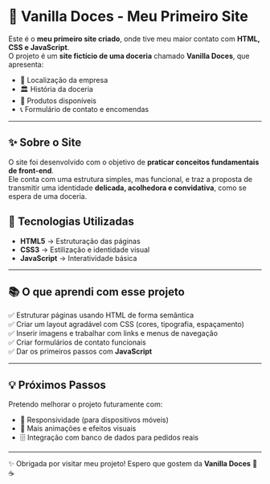 
# 🍰 Vanilla Doces - Meu Primeiro Site

Este é o **meu primeiro site criado**, onde tive meu maior contato com **HTML, CSS e JavaScript**.  
O projeto é um **site fictício de uma doceria** chamado **Vanilla Doces**, que apresenta:

- 📍 Localização da empresa  
- 🏛️ História da doceria  
- 🧁 Produtos disponíveis  
- 📞 Formulário de contato e encomendas  

---

## ✨ Sobre o Site

O site foi desenvolvido com o objetivo de **praticar conceitos fundamentais de front-end**.  
Ele conta com uma estrutura simples, mas funcional, e traz a proposta de transmitir uma identidade **delicada, acolhedora e convidativa**, como se espera de uma doceria.

## 🚀 Tecnologias Utilizadas

- **HTML5** → Estruturação das páginas  
- **CSS3** → Estilização e identidade visual  
- **JavaScript** → Interatividade básica  

---

## 📚 O que aprendi com esse projeto

✅ Estruturar páginas usando HTML de forma semântica  
✅ Criar um layout agradável com CSS (cores, tipografia, espaçamento)  
✅ Inserir imagens e trabalhar com links e menus de navegação  
✅ Criar formulários de contato funcionais  
✅ Dar os primeiros passos com **JavaScript**  

---

## 💡 Próximos Passos

Pretendo melhorar o projeto futuramente com:

- 🌟 Responsividade (para dispositivos móveis)  
- 🎨 Mais animações e efeitos visuais  
- 🗄️ Integração com banco de dados para pedidos reais  

---

✨ Obrigada por visitar meu projeto! Espero que gostem da **Vanilla Doces** 🍩☕
